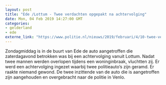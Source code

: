 ```yaml
---
layout: post
title: "Ede /Lottum - Twee verdachten opgepakt na achtervolging"
date: Mon, 04 Feb 2019 14:27:00 GMT
categories: 
- gelderland 
- ede 
externe_link: "https://www.politie.nl/nieuws/2019/februari/4/10-twee-verdachten-opgepakt-na-achtervolging.html"
---
```


Zondagmiddag is in de buurt van Ede de auto aangetroffen die zaterdagavond betrokken was bij een achtervolging vanuit Lottum. Nadat twee mannen werden overlopen tijdens een woninginbraak, vluchtten zij. Er werd een achtervolging ingezet waarbij twee politieauto’s zijn geramd. Er raakte niemand gewond. De twee inzittende van de auto die is aangetroffen zijn aangehouden en overgebracht naar de politie in Venlo.
